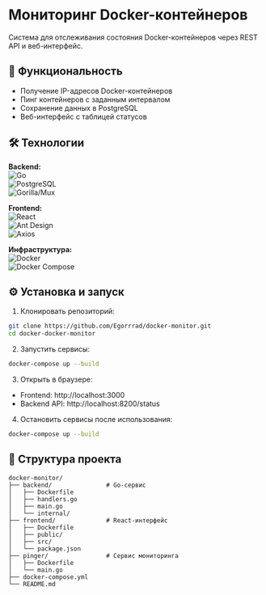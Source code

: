 # Мониторинг Docker-контейнеров

Система для отслеживания состояния Docker-контейнеров через REST API и веб-интерфейс.

## 🚀 Функциональность

- Получение IP-адресов Docker-контейнеров
- Пинг контейнеров с заданным интервалом
- Сохранение данных в PostgreSQL
- Веб-интерфейс с таблицей статусов

## 🛠 Технологии

**Backend:**  
![Go](https://img.shields.io/badge/Go-1.20+-00ADD8?logo=go)  
![PostgreSQL](https://img.shields.io/badge/PostgreSQL-13+-4169E1?logo=postgresql)  
![Gorilla/Mux](https://img.shields.io/badge/Gorilla%2FMux-1.8+-7F479B)

**Frontend:**  
![React](https://img.shields.io/badge/React-18+-61DAFB?logo=react)  
![Ant Design](https://img.shields.io/badge/Ant%20Design-5+-0170FE)  
![Axios](https://img.shields.io/badge/Axios-1.3+-5A29E4)

**Инфраструктура:**  
![Docker](https://img.shields.io/badge/Docker-20.10+-2496ED?logo=docker)  
![Docker Compose](https://img.shields.io/badge/Compose-2.12+-2496ED)

## ⚙️ Установка и запуск

1. Клонировать репозиторий:
```bash
git clone https://github.com/Egorrrad/docker-monitor.git
cd docker-docker-monitor
```

2. Запустить сервисы:
```bash
docker-compose up --build
```

3. Открыть в браузере:
- Frontend: http://localhost:3000
- Backend API: http://localhost:8200/status

4. Остановить сервисы после использования:
```bash
docker-compose up --build
```

## 📂 Структура проекта

```
docker-monitor/
├── backend/               # Go-сервис
│   ├── Dockerfile
│   ├── handlers.go
│   ├── main.go
│   └── internal/
├── frontend/              # React-интерфейс
│   ├── Dockerfile
│   ├── public/
│   ├── src/
│   └── package.json
├── pinger/                # Сервис мониторинга
│   ├── Dockerfile
│   └── main.go
├── docker-compose.yml
└── README.md
```

